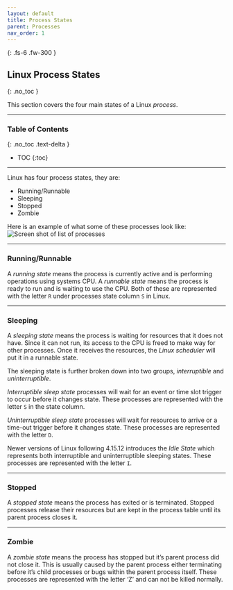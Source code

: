 ```yaml
---
layout: default
title: Process States
parent: Processes
nav_order: 1
---
```


{: .fs-6 .fw-300 }

## Linux Process States
{: .no_toc }

This section covers the four main states of a Linux _process_.

---

### Table of Contents
{: .no_toc .text-delta }
* TOC
{:toc}

---

Linux has four process states, they are:
* Running/Runnable
* Sleeping
* Stopped
* Zombie

Here is an example of what some of these processes look like:
![Screen shot of list of processes](https://github.com/dl90/linux-basics/blob/gh-pages/docs/images/processes/top_1.png?raw=true "Top command output")

---

### Running/Runnable

A _running state_ means the process is currently active and is performing operations using systems CPU. A _runnable state_ means the process is ready to run and is waiting to use the CPU. Both of these are represented with the letter `R` under processes state column `S` in Linux.

---

### Sleeping

A _sleeping state_ means the process is waiting for resources that it does not have. Since it can not run, its access to the CPU is freed to make way for other processes. Once it receives the resources, the _Linux scheduler_ will put it in a runnable state.

The sleeping state is further broken down into two groups, _interruptible_ and _uninterruptible_.

_Interruptible sleep state_ processes will wait for an event or time slot trigger to occur before it changes state. These processes are represented with the letter `S` in the state column.

_Uninterruptible sleep state_ processes will wait for resources to arrive or a time-out trigger before it changes state. These processes are represented with the letter `D`.

Newer versions of Linux following 4.15.12 introduces the _Idle State_ which represents both interruptible and uninterruptible sleeping states. These processes are represented with the letter `I`.

---

### Stopped

A _stopped state_ means the process has exited or is terminated. Stopped processes release their resources but are kept in the process table until its parent process closes it.

---

### Zombie

A _zombie state_ means the process has stopped but it’s parent process did not close it. This is usually caused by the parent process either terminating before it’s child processes or bugs within the parent process itself. These processes are represented with the letter ‘Z’ and can not be killed normally.

